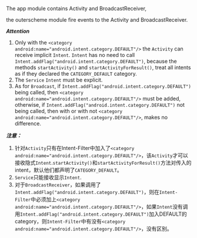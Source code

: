The app module contains Activity and BroadcastReceiver,

the outerscheme module fire events to the Activity and BroadcastReceiver.

***Attention***

1. Only with the `<category android:name="android.intent.category.DEFAULT"/>` the `Activity` can receive implicit `Intent`. `Intent` has no need to call `Intent.addFlag("android.intent.category.DEFAULT")`, because the methods `startActivity()` and `startActivityForResult()`, treat all intents as if they declared the `CATEGORY_DEFAULT` category.
2. The `Service` `Intent` must be explicit.
3. As for `Broadcast`, if `Intent.addFlag("android.intent.category.DEFAULT")` being called, then `<category android:name="android.intent.category.DEFAULT"/>` must be added, otherwise, if `Intent.addFlag("android.intent.category.DEFAULT")` not being called, then with or with not `<category android:name="android.intent.category.DEFAULT"/>`, makes no difference.


***注意：***

1. 针对`Activity`只有在Intent-Filter中加入了`<category android:name="android.intent.category.DEFAULT"/>`，该`Activity`才可以接收隐式`Intent`.`startActivity()`和`startActivityForResult()`方法对传入的intent，默认他们都声明了`CATEGORY_DEFAULT`。
2. `Service`只能接收显示`Intent`.
3. 对于`BroadcastReceiver`，如果调用了`Intent.addFlag("android.intent.category.DEFAULT")`，则在`Intent-Filter`中必须加上`<category android:name="android.intent.category.DEFAULT"/>`，如果`Intent`没有调用`Intent.addFlag("android.intent.category.DEFAULT")`加入DEFAULT的category，则`Intent-Filter`中有没有`<category android:name="android.intent.category.DEFAULT"/>`，没有区别。
